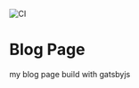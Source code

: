 ![CI](https://github.com/kenchon/blog/workflows/CI/badge.svg?branch=master)
# Blog Page
my blog page build with gatsbyjs
